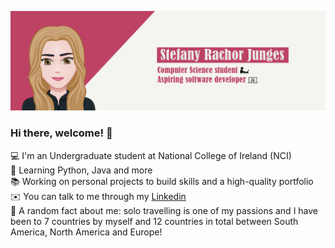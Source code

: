 <p align="left">

<img src="https://raw.githubusercontent.com/stefanyrjunges/stefanyrjunges/main/banner5.png" alt="my banner">

</p>

### Hi there, welcome! 👋

:computer: I'm an Undergraduate student at National College of Ireland (NCI)
<br>
:eyes: Learning Python, Java and more
<br>
:books: Working on personal projects to build skills and a high-quality portfolio
<br>
:envelope: You can talk to me through my <a href="linkedin.com/stefanyrjunges">Linkedin</a>
<br>
:girl: A random fact about me: solo travelling is one of my passions and I have been to 7 countries by myself and 12 countries in total between South America, North America and Europe!

<!--
**stefanyrjunges/stefanyrjunges** is a ✨ _special_ ✨ repository because its `README.md` (this file) appears on your GitHub profile.

Here are some ideas to get you started:

- 🔭 I’m currently working on ...
- 🌱 I’m currently learning ...
- 👯 I’m looking to collaborate on ...
- 🤔 I’m looking for help with ...
- 💬 Ask me about ...
- 📫 How to reach me: ...
- 😄 Pronouns: ...
- ⚡ Fun fact: ...
-->
